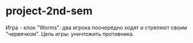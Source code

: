 # project-2nd-sem

Игра - клон "Worms": два игрока поочерёдно ходят и стреляют своим "червячком". Цель игры: уничтожить противника.
